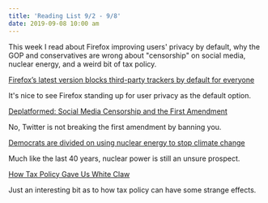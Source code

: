 ```yaml
---
title: 'Reading List 9/2 - 9/8'
date: 2019-09-08 10:00 am
---
```


This week I read about Firefox improving users' privacy by default, why the GOP and conservatives are wrong about "censorship" on social media, nuclear energy, and a weird bit of tax policy.

[Firefox’s latest version blocks third-party trackers by default for everyone](https://www.theverge.com/2019/9/3/20848629/firefox-69-block-third-party-tracker-default-enhanced-tracking-protection-android-windows-mac-os)

It's nice to see Firefox standing up for user privacy as the default option.

[Deplatformed: Social Media Censorship and the First Amendment](https://legaltalknetwork.com/podcasts/make-no-law/2019/08/deplatformed-social-media-censorship-and-the-first-amendment/)

No, Twitter is not breaking the first amendment by banning you.

[Democrats are divided on using nuclear energy to stop climate change](https://www.theverge.com/2019/9/5/20850763/climate-change-cnn-town-hall-democrat-candidates-nuclear-energy-2020-elections)

Much like the last 40 years, nuclear power is still an unsure prospect.

[How Tax Policy Gave Us White Claw](https://nymag.com/intelligencer/2019/09/how-tax-policy-gave-us-white-claw.html)

Just an interesting bit as to how tax policy can have some strange effects.
